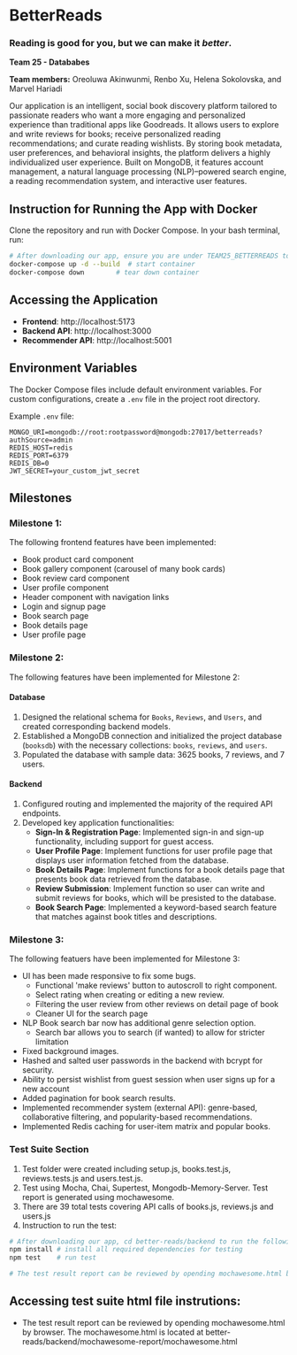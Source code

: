 # BetterReads
### Reading is good for you, but we can make it *better*.

**Team 25 - Datababes**

**Team members:** Oreoluwa Akinwunmi, Renbo Xu, Helena Sokolovska, and Marvel Hariadi

Our application is an intelligent, social book discovery platform tailored to passionate readers who want a more engaging and personalized experience than traditional apps like Goodreads. It allows users to explore and write reviews for books; receive personalized reading recommendations; and curate reading wishlists. By storing book metadata, user preferences, and behavioral insights, the platform delivers a highly individualized user experience. Built on MongoDB, it features account management, a natural language processing (NLP)–powered search engine, a reading recommendation system, and interactive user features.

## Instruction for Running the App with Docker

Clone the repository and run with Docker Compose. In your bash terminal, run:

```bash
# After downloading our app, ensure you are under TEAM25_BETTERREADS to run the following command
docker-compose up -d --build  # start container
docker-compose down        # tear down container
```

## Accessing the Application

- **Frontend**: http://localhost:5173
- **Backend API**: http://localhost:3000
- **Recommender API**: http://localhost:5001

## Environment Variables

The Docker Compose files include default environment variables. For custom configurations, create a `.env` file in the project root directory.

Example `.env` file:
```
MONGO_URI=mongodb://root:rootpassword@mongodb:27017/betterreads?authSource=admin
REDIS_HOST=redis
REDIS_PORT=6379
REDIS_DB=0
JWT_SECRET=your_custom_jwt_secret
```

## Milestones

### Milestone 1:
The following frontend features have been implemented:
- Book product card component
- Book gallery component (carousel of many book cards)
- Book review card component
- User profile component
- Header component with navigation links
- Login and signup page
- Book search page
- Book details page
- User profile page

### Milestone 2:
The following features have been implemented for Milestone 2:
#### Database
1. Designed the relational schema for `Books`, `Reviews`, and `Users`, and created corresponding backend models.
2. Established a MongoDB connection and initialized the project database (`booksdb`) with the necessary collections: `books`, `reviews`, and `users`.
3. Populated the database with sample data: 3625 books, 7 reviews, and 7 users.

#### Backend
1. Configured routing and implemented the majority of the required API endpoints.
2. Developed key application functionalities:
   - **Sign-In & Registration Page**: Implemented sign-in and sign-up functionality, including support for guest access.
   - **User Profile Page**: Implement functions for user profile page that displays user information fetched from the database.
   - **Book Details Page**: Implement functions for a book details page that presents book data retrieved from the database.
   - **Review Submission**: Implement function so user can write and submit reviews for books, which will be presisted to the database.
   - **Book Search Page**: Implemented a keyword-based search feature that matches against book titles and descriptions.

### Milestone 3:
The following featuers have been implemented for Milestone 3:
- UI has been made responsive to fix some bugs.
   - Functional 'make reviews' button to autoscroll to right component.
   - Select rating when creating or editing a new review.
   - Filtering the user review from other reviews on detail page of book
   - Cleaner UI for the search page
- NLP Book search bar now has additional genre selection option.
   - Search bar allows you to search (if wanted) to allow for stricter limitation
- Fixed background images.
- Hashed and salted user passwords in the backend with bcrypt for security.
- Ability to persist wishlist from guest session when user signs up for a new account
- Added pagination for book search results.
- Implemented recommender system (external API): genre-based, collaborative filtering, and popularity-based recommendations.
- Implemented Redis caching for user-item matrix and popular books.

### Test Suite Section
1. Test folder were created including setup.js, books.test.js, reviews.tests.js and users.test.js. 
2. Test using Mocha, Chai, Supertest, Mongodb-Memory-Server. Test report is generated using mochawesome.
3. There are 39 total tests covering API calls of books.js, reviews.js and users.js
3. Instruction to run the test:
```bash
# After downloading our app, cd better-reads/backend to run the following command
npm install # install all required dependencies for testing
npm test    # run test 

# The test result report can be reviewed by opending mochawesome.html by browser. The mochawesome.html is located at better-reads/backend/mochawesome-report/mochawesome.html
```
## Accessing test suite html file instrutions: 
   - The test result report can be reviewed by opending mochawesome.html by browser. The mochawesome.html is located at better-reads/backend/mochawesome-report/mochawesome.html
